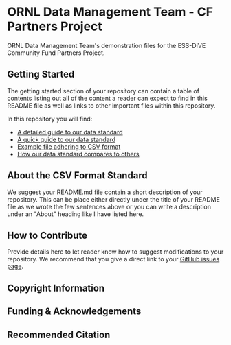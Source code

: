 # ORNL Data Management Team - CF Partners Project
ORNL Data Management Team's demonstration files for the ESS-DIVE Community Fund Partners Project.

## Getting Started
The getting started section of your repository can contain a table of contents listing out all of the content a reader can expect to find in this README file as well as links to other important files within this repository.

In this repository you will find:
- [A detailed guide to our data standard](csv_format_documentation_20200818.md)
- [A quick guide to our data standard](csv_format_quickguide_2020-825.md)
- [Example file adhering to CSV format](csv_format_demonstration_20200825.xlsx)
- [How our data standard compares to others](csv_standard_crosswalk_20200908.xlsx)

## About the CSV Format Standard
We suggest your README.md file contain a short description of your repository. This can be place either directly under the title of your README file as we wrote the few sentences above or you can write a description under an "About" heading like I have listed here.

## How to Contribute
Provide details here to let reader know how to suggest modifications to your repository. We recommend that you give a direct link to your [GitHub issues page](https://github.com/ess-dive-community/community-repo-guide/issues).

## Copyright Information

## Funding & Acknowledgements

## Recommended Citation
